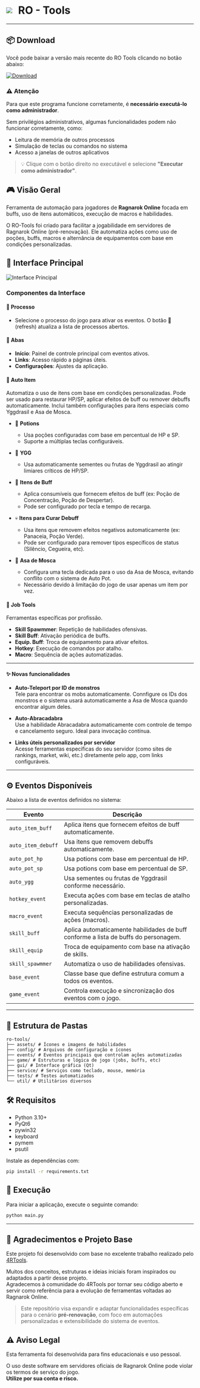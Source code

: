 
<h1 style="display:flex; align-items: center; gap: 1rem;">
  <img src="icon.ico"/>
  <span>RO - Tools</span>
</h1>

---

## 📦 Download

Você pode baixar a versão mais recente do RO Tools clicando no botão abaixo:

[![Download](https://img.shields.io/badge/⬇️%20Download-RO__Tools__v1.1.0-blue?style=for-the-badge)](https://github.com/uniaodk/ro-tools/releases/download/v1.1.0/ROTools_1.1.0.zip)

### ⚠️ Atenção

Para que este programa funcione corretamente, é **necessário executá-lo como administrador**.

Sem privilégios administrativos, algumas funcionalidades podem não funcionar corretamente, como:

- Leitura de memória de outros processos  
- Simulação de teclas ou comandos no sistema  
- Acesso a janelas de outros aplicativos

> 💡 Clique com o botão direito no executável e selecione **"Executar como administrador"**.

## 🎮 Visão Geral

Ferramenta de automação para jogadores de **Ragnarok Online** focada em buffs, uso de itens automáticos, execução de macros e habilidades.

O RO-Tools foi criado para facilitar a jogabilidade em servidores de Ragnarok Online (pré-renovação). Ele automatiza ações como uso de poções, buffs, macros e alternância de equipamentos com base em condições personalizadas.


## 📸 Interface Principal

![Interface Principal](assets/gui_example.png)

### Componentes da Interface

#### 🔌 Processo

- Selecione o processo do jogo para ativar os eventos. O botão 🔁 (refresh) atualiza a lista de processos abertos.

#### 🔧 Abas

- **Início**: Painel de controle principal com eventos ativos.
- **Links**: Acesso rápido a páginas úteis.
- **Configurações**: Ajustes da aplicação.

#### 🧪 Auto Item

Automatiza o uso de itens com base em condições personalizadas. Pode ser usado para restaurar HP/SP, aplicar efeitos de buff ou remover debuffs automaticamente. Inclui também configurações para itens especiais como Yggdrasil e Asa de Mosca.

- 💉 **Potions**
  - Usa poções configuradas com base em percentual de HP e SP.
  - Suporte a múltiplas teclas configuráveis.

- 🌿 **YGG**
  - Usa automaticamente sementes ou frutas de Yggdrasil ao atingir limiares críticos de HP/SP.

- 🧪 **Itens de Buff**
  - Aplica consumíveis que fornecem efeitos de buff (ex: Poção de Concentração, Poção de Despertar).
  - Pode ser configurado por tecla e tempo de recarga.

- 💀 **Itens para Curar Debuff**
  - Usa itens que removem efeitos negativos automaticamente (ex: Panaceia, Poção Verde).
  - Pode ser configurado para remover tipos específicos de status (Silêncio, Cegueira, etc).

- 🦋 **Asa de Mosca**
  - Configura uma tecla dedicada para o uso da Asa de Mosca, evitando conflito com o sistema de Auto Pot.
  - Necessário devido à limitação do jogo de usar apenas um item por vez.

#### 🧰 Job Tools

Ferramentas específicas por profissão.

- **Skill Spawmmer**: Repetição de habilidades ofensivas.
- **Skill Buff**: Ativação periódica de buffs.
- **Equip. Buff**: Troca de equipamento para ativar efeitos.
- **Hotkey**: Execução de comandos por atalho.
- **Macro**: Sequência de ações automatizadas.

---

#### ✨ Novas funcionalidades

- **Auto-Teleport por ID de monstros**  
  Tele para encontrar os mobs automaticamente. Connfigure os IDs dos monstros e o sistema usará automaticamente a Asa de Mosca quando encontrar algum deles.

- **Auto-Abracadabra**  
  Use a habilidade Abracadabra automaticamente com controle de tempo e cancelamento seguro. Ideal para invocação contínua.

- **Links úteis personalizados por servidor**  
  Acesse ferramentas específicas do seu servidor (como sites de rankings, market, wiki, etc.) diretamente pelo app, com links configuráveis.
  
---

## ⚙️ Eventos Disponíveis

Abaixo a lista de eventos definidos no sistema:

| Evento              | Descrição |
|---------------------|-----------|
| `auto_item_buff`    | Aplica itens que fornecem efeitos de buff automaticamente. |
| `auto_item_debuff`  | Usa itens que removem debuffs automaticamente. |
| `auto_pot_hp`       | Usa potions com base em percentual de HP. |
| `auto_pot_sp`       | Usa potions com base em percentual de SP. |
| `auto_ygg`          | Usa sementes ou frutas de Yggdrasil conforme necessário. |
| `hotkey_event`      | Executa ações com base em teclas de atalho personalizadas. |
| `macro_event`       | Executa sequências personalizadas de ações (macros). |
| `skill_buff`        | Aplica automaticamente habilidades de buff conforme a lista de buffs do personagem. |
| `skill_equip`       | Troca de equipamento com base na ativação de skills. |
| `skill_spawmmer`    | Automatiza o uso de habilidades ofensivas. |
| `base_event`        | Classe base que define estrutura comum a todos os eventos. |
| `game_event`        | Controla execução e sincronização dos eventos com o jogo. |

---

## 📁 Estrutura de Pastas

```
ro-tools/
├── assets/ # Ícones e imagens de habilidades
├── config/ # Arquivos de configuração e ícones
├── events/ # Eventos principais que controlam ações automatizadas
├── game/ # Estruturas e lógica de jogo (jobs, buffs, etc)
├── gui/ # Interface gráfica (Qt)
├── service/ # Serviços como teclado, mouse, memória
├── tests/ # Testes automatizados
└── util/ # Utilitários diversos
```

## 🛠 Requisitos

- Python 3.10+
- PyQt6
- pywin32
- keyboard
- pymem
- psutil

Instale as dependências com:

```bash
pip install -r requirements.txt
```

## 🚀 Execução

Para iniciar a aplicação, execute o seguinte comando:

```bash
python main.py
```

---

## 🙏 Agradecimentos e Projeto Base

Este projeto foi desenvolvido com base no excelente trabalho realizado pelo [4RTools](https://github.com/4RTools/4RTools).

Muitos dos conceitos, estruturas e ideias iniciais foram inspirados ou adaptados a partir desse projeto.  
Agradecemos à comunidade do 4RTools por tornar seu código aberto e servir como referência para a evolução de ferramentas voltadas ao Ragnarok Online.

> Este repositório visa expandir e adaptar funcionalidades específicas para o cenário **pré-renovação**, com foco em automações personalizadas e extensibilidade do sistema de eventos.

## ⚠️ Aviso Legal

Esta ferramenta foi desenvolvida para fins educacionais e uso pessoal.

O uso deste software em servidores oficiais de Ragnarok Online pode violar os termos de serviço do jogo.  
**Utilize por sua conta e risco.**
